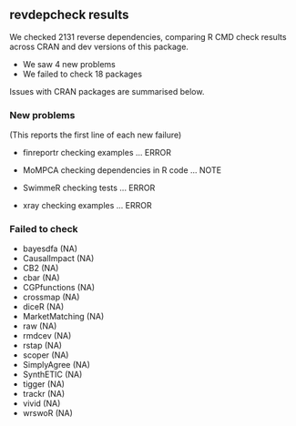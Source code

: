 ## revdepcheck results

We checked 2131 reverse dependencies, comparing R CMD check results across CRAN and dev versions of this package.

 * We saw 4 new problems
 * We failed to check 18 packages

Issues with CRAN packages are summarised below.

### New problems
(This reports the first line of each new failure)

* finreportr
  checking examples ... ERROR

* MoMPCA
  checking dependencies in R code ... NOTE

* SwimmeR
  checking tests ... ERROR

* xray
  checking examples ... ERROR

### Failed to check

* bayesdfa       (NA)
* CausalImpact   (NA)
* CB2            (NA)
* cbar           (NA)
* CGPfunctions   (NA)
* crossmap       (NA)
* diceR          (NA)
* MarketMatching (NA)
* raw            (NA)
* rmdcev         (NA)
* rstap          (NA)
* scoper         (NA)
* SimplyAgree    (NA)
* SynthETIC      (NA)
* tigger         (NA)
* trackr         (NA)
* vivid          (NA)
* wrswoR         (NA)
